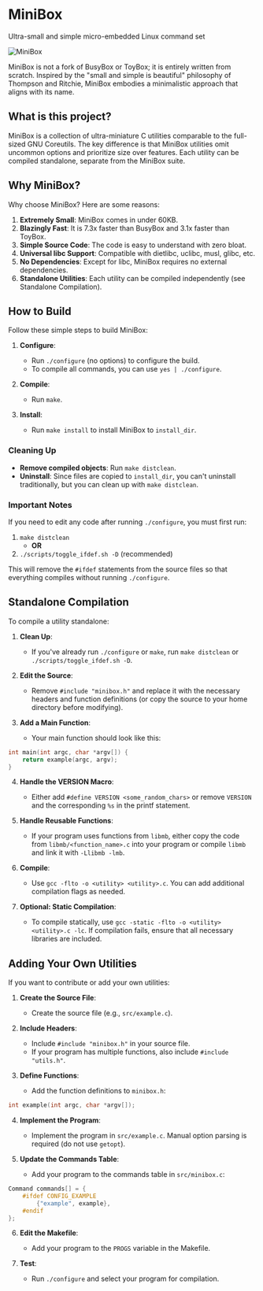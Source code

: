 
# MiniBox
Ultra-small and simple micro-embedded Linux command set

![MiniBox](https://github.com/user-attachments/assets/5e0caa54-876e-40a6-8fe3-186027ac4fa3)

MiniBox is not a fork of BusyBox or ToyBox; it is entirely written from scratch. Inspired by the "small and simple is beautiful" philosophy of Thompson and Ritchie, MiniBox embodies a minimalistic approach that aligns with its name.

## What is this project?
MiniBox is a collection of ultra-miniature C utilities comparable to the full-sized GNU Coreutils. The key difference is that MiniBox utilities omit uncommon options and prioritize size over features. Each utility can be compiled standalone, separate from the MiniBox suite.

## Why MiniBox?
Why choose MiniBox? Here are some reasons:

1. **Extremely Small**: MiniBox comes in under 60KB.
2. **Blazingly Fast**: It is 7.3x faster than BusyBox and 3.1x faster than ToyBox.
3. **Simple Source Code**: The code is easy to understand with zero bloat.
4. **Universal libc Support**: Compatible with dietlibc, uclibc, musl, glibc, etc.
5. **No Dependencies**: Except for libc, MiniBox requires no external dependencies.
6. **Standalone Utilities**: Each utility can be compiled independently (see Standalone Compilation).

## How to Build
Follow these simple steps to build MiniBox:

1. **Configure**:
   - Run `./configure` (no options) to configure the build.
   - To compile all commands, you can use `yes | ./configure`.

2. **Compile**:
   - Run `make`.

3. **Install**:
   - Run `make install` to install MiniBox to `install_dir`.

### Cleaning Up
- **Remove compiled objects**: Run `make distclean`.
- **Uninstall**: Since files are copied to `install_dir`, you can't uninstall traditionally, but you can clean up with `make distclean`.

### Important Notes
If you need to edit any code after running `./configure`, you must first run:

1. `make distclean`
   - **OR**
2. `./scripts/toggle_ifdef.sh -D` (recommended)

This will remove the `#ifdef` statements from the source files so that everything compiles without running `./configure`.

## Standalone Compilation
To compile a utility standalone:

1. **Clean Up**:
   - If you've already run `./configure` or `make`, run `make distclean` or `./scripts/toggle_ifdef.sh -D`.

2. **Edit the Source**:
   - Remove `#include "minibox.h"` and replace it with the necessary headers and function definitions (or copy the source to your home directory before modifying).

3. **Add a Main Function**:
   - Your main function should look like this:

```c
int main(int argc, char *argv[]) {
    return example(argc, argv);
}
```

4. **Handle the VERSION Macro**:
   - Either add `#define VERSION <some_random_chars>` or remove `VERSION` and the corresponding `%s` in the printf statement.

5. **Handle Reusable Functions**:
   - If your program uses functions from `libmb`, either copy the code from `libmb/<function_name>.c` into your program or compile `libmb` and link it with `-Llibmb -lmb`.

6. **Compile**:
   - Use `gcc -flto -o <utility> <utility>.c`. You can add additional compilation flags as needed.

7. **Optional: Static Compilation**:
   - To compile statically, use `gcc -static -flto -o <utility> <utility>.c -lc`. If compilation fails, ensure that all necessary libraries are included.

## Adding Your Own Utilities
If you want to contribute or add your own utilities:

1. **Create the Source File**:
   - Create the source file (e.g., `src/example.c`).

2. **Include Headers**:
   - Include `#include "minibox.h"` in your source file.
   - If your program has multiple functions, also include `#include "utils.h"`.

3. **Define Functions**:
   - Add the function definitions to `minibox.h`:

```c
int example(int argc, char *argv[]);
```

4. **Implement the Program**:
   - Implement the program in `src/example.c`. Manual option parsing is required (do not use `getopt`).

5. **Update the Commands Table**:
   - Add your program to the commands table in `src/minibox.c`:

```c
Command commands[] = {
    #ifdef CONFIG_EXAMPLE
        {"example", example},
    #endif
};
```

6. **Edit the Makefile**:
   - Add your program to the `PROGS` variable in the Makefile.

7. **Test**:
   - Run `./configure` and select your program for compilation.
